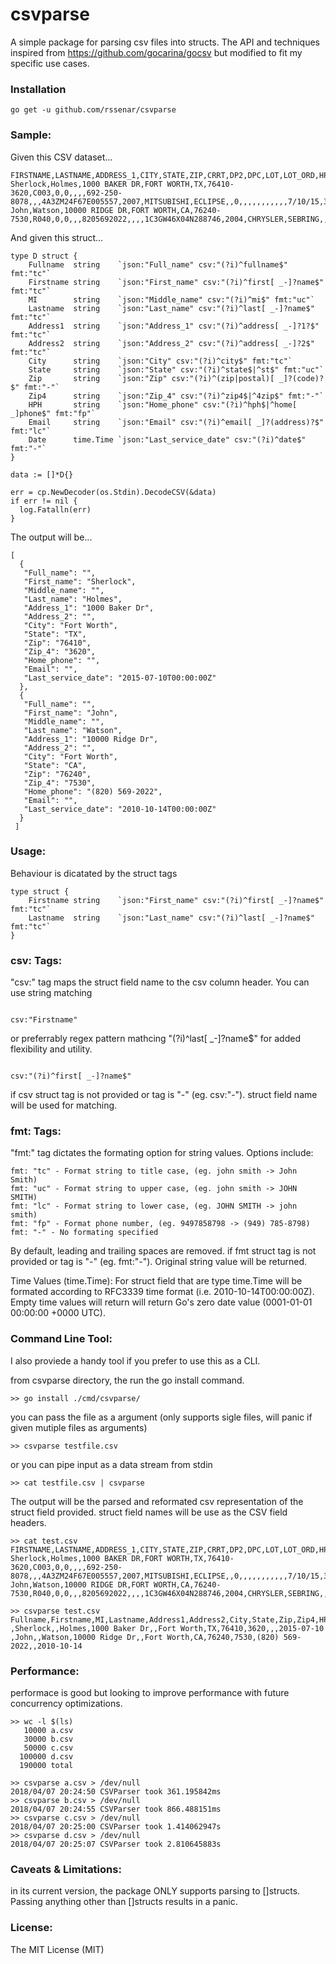 csvparse
=====
A simple package for parsing csv files into structs. The API and techniques inspired from https://github.com/gocarina/gocsv but modified to fit my specific use cases.

### Installation

```go get -u github.com/rssenar/csvparse```

### Sample:

Given this CSV dataset...

```
FIRSTNAME,LASTNAME,ADDRESS_1,CITY,STATE,ZIP,CRRT,DP2,DPC,LOT,LOT_ORD,HPH,CPH,EMAIL,LICENSE,VIN,VYR,VMK,VMD,VML,DIS,ROAMT,DELDATE,IBFLAG,MAIL,TYPE,BPH,CNO,NU,APR,TERM,DATE,SQN,INC
Sherlock,Holmes,1000 BAKER DR,FORT WORTH,TX,76410-3620,C003,0,0,,,,692-250-8078,,,4A3ZM24F67E005557,2007,MITSUBISHI,ECLIPSE,,0,,,,,,,,,,,7/10/15,343820,2
John,Watson,10000 RIDGE DR,FORT WORTH,CA,76240-7530,R040,0,0,,,8205692022,,,,1C3GW46X04N288746,2004,CHRYSLER,SEBRING,,0,,12/31/03,,,,,,,,,10/14/10,343821,2

```
And given this struct...

```
type D struct {
	Fullname  string    `json:"Full_name" csv:"(?i)^fullname$" fmt:"tc"`
	Firstname string    `json:"First_name" csv:"(?i)^first[ _-]?name$" fmt:"tc"`
	MI        string    `json:"Middle_name" csv:"(?i)^mi$" fmt:"uc"`
	Lastname  string    `json:"Last_name" csv:"(?i)^last[ _-]?name$" fmt:"tc"`
	Address1  string    `json:"Address_1" csv:"(?i)^address[ _-]?1?$" fmt:"tc"`
	Address2  string    `json:"Address_2" csv:"(?i)^address[ _-]?2$" fmt:"tc"`
	City      string    `json:"City" csv:"(?i)^city$" fmt:"tc"`
	State     string    `json:"State" csv:"(?i)^state$|^st$" fmt:"uc"`
	Zip       string    `json:"Zip" csv:"(?i)^(zip|postal)[ _]?(code)?$" fmt:"-"`
	Zip4      string    `json:"Zip_4" csv:"(?i)^zip4$|^4zip$" fmt:"-"`
	HPH       string    `json:"Home_phone" csv:"(?i)^hph$|^home[ _]phone$" fmt:"fp"`
	Email     string    `json:"Email" csv:"(?i)^email[ _]?(address)?$" fmt:"lc"`
	Date      time.Time `json:"Last_service_date" csv:"(?i)^date$" fmt:"-"`
}

data := []*D{}

err = cp.NewDecoder(os.Stdin).DecodeCSV(&data)
if err != nil {
  log.Fatalln(err)
}

```

The output will be...

```
[
  {
   "Full_name": "",
   "First_name": "Sherlock",
   "Middle_name": "",
   "Last_name": "Holmes",
   "Address_1": "1000 Baker Dr",
   "Address_2": "",
   "City": "Fort Worth",
   "State": "TX",
   "Zip": "76410",
   "Zip_4": "3620",
   "Home_phone": "",
   "Email": "",
   "Last_service_date": "2015-07-10T00:00:00Z"
  },
  {
   "Full_name": "",
   "First_name": "John",
   "Middle_name": "",
   "Last_name": "Watson",
   "Address_1": "10000 Ridge Dr",
   "Address_2": "",
   "City": "Fort Worth",
   "State": "CA",
   "Zip": "76240",
   "Zip_4": "7530",
   "Home_phone": "(820) 569-2022",
   "Email": "",
   "Last_service_date": "2010-10-14T00:00:00Z"
  }
 ]
```

### Usage:

Behaviour is dicatated by the struct tags

```
type struct {
	Firstname string    `json:"First_name" csv:"(?i)^first[ _-]?name$" fmt:"tc"`
	Lastname  string    `json:"Last_name" csv:"(?i)^last[ _-]?name$" fmt:"tc"`
}

```
### csv: Tags:

"csv:" tag maps the struct field name to the csv column header. You can use string matching

```

csv:"Firstname"
```

or preferrably regex pattern mathcing "(?i)^last[ _-]?name$" for added flexibility and utility.

```

csv:"(?i)^first[ _-]?name$"

```
if csv struct tag is not provided or tag is "-" (eg. csv:"-"). struct field name will be used for matching.

### fmt: Tags:

"fmt:" tag dictates the formating option for string values.  Options include:

```
fmt: "tc" - Format string to title case, (eg. john smith -> John Smith)
fmt: "uc" - Format string to upper case, (eg. john smith -> JOHN SMITH)
fmt: "lc" - Format string to lower case, (eg. JOHN SMITH -> john smith)
fmt: "fp" - Format phone number, (eg. 9497858798 -> (949) 785-8798)
fmt: "-" - No formating specified
```

By default, leading and trailing spaces are removed. if fmt struct tag is not provided or tag is "-" (eg. fmt:"-"). Original string value will be returned.

Time Values (time.Time):
For struct field that are type time.Time will be formated according to RFC3339 time format (i.e. 2010-10-14T00:00:00Z). Empty time values will return will return Go's zero date value (0001-01-01 00:00:00 +0000 UTC).

### Command Line Tool:

I also proviede a handy tool if you prefer to use this as a CLI.

from csvparse directory, the run the go install command.

```
>> go install ./cmd/csvparse/
```

you can pass the file as a argument (only supports sigle files, will panic if given mutiple files as arguments)

```
>> csvparse testfile.csv
```

or you can pipe input as a data stream from stdin

```
>> cat testfile.csv | csvparse
```

The output will be the parsed and reformated csv representation of the struct field provided. struct field names will be use as the CSV field headers.

```
>> cat test.csv
FIRSTNAME,LASTNAME,ADDRESS_1,CITY,STATE,ZIP,CRRT,DP2,DPC,LOT,LOT_ORD,HPH,CPH,EMAIL,LICENSE,VIN,VYR,VMK,VMD,VML,DIS,ROAMT,DELDATE,IBFLAG,MAIL,TYPE,BPH,CNO,NU,APR,TERM,DATE,SQN,INC
Sherlock,Holmes,1000 BAKER DR,FORT WORTH,TX,76410-3620,C003,0,0,,,,692-250-8078,,,4A3ZM24F67E005557,2007,MITSUBISHI,ECLIPSE,,0,,,,,,,,,,,7/10/15,343820,2
John,Watson,10000 RIDGE DR,FORT WORTH,CA,76240-7530,R040,0,0,,,8205692022,,,,1C3GW46X04N288746,2004,CHRYSLER,SEBRING,,0,,12/31/03,,,,,,,,,10/14/10,343821,2

>> csvparse test.csv
Fullname,Firstname,MI,Lastname,Address1,Address2,City,State,Zip,Zip4,HPH,Email,Date
,Sherlock,,Holmes,1000 Baker Dr,,Fort Worth,TX,76410,3620,,,2015-07-10
,John,,Watson,10000 Ridge Dr,,Fort Worth,CA,76240,7530,(820) 569-2022,,2010-10-14

```

### Performance:

performace is good but looking to improve performance with future concurrency optimizations.

```
>> wc -l $(ls)
   10000 a.csv
   30000 b.csv
   50000 c.csv
  100000 d.csv
  190000 total

>> csvparse a.csv > /dev/null
2018/04/07 20:24:50 CSVParser took 361.195842ms
>> csvparse b.csv > /dev/null
2018/04/07 20:24:55 CSVParser took 866.488151ms
>> csvparse c.csv > /dev/null
2018/04/07 20:25:00 CSVParser took 1.414062947s
>> csvparse d.csv > /dev/null
2018/04/07 20:25:07 CSVParser took 2.810645883s
```

### Caveats & Limitations:

in its current version, the package ONLY supports parsing to []structs.  Passing anything other than []structs results in a panic.

### License:

The MIT License (MIT)